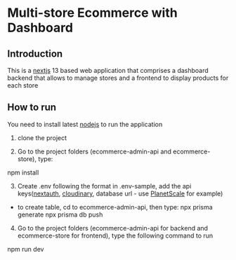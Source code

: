 # Multi-store Ecommerce with Dashboard

## Introduction

This is a [nextjs](https://nextjs.org/) 13 based web application that comprises a dashboard backend that allows to manage stores and a frontend to display products for each store

## How to run

You need to install latest [nodejs](https://nodejs.org/en) to run the application

1. clone the project

2. Go to the project folders (ecommerce-admin-api and ecommerce-store), type:

npm install

3. Create .env following the format in .env-sample, add the api keys([nextauth](https://next-auth.js.org/), [cloudinary](https://cloudinary.com/), database url - use [PlanetScale](https://planetscale.com/) for example)

 - to create table, cd to ecommerce-admin-api, then type:
    npx prisma generate
    npx prisma db push

4. Go to the project folders (ecommerce-admin-api for backend and ecommerce-store for frontend), type the following command to run

npm run dev
